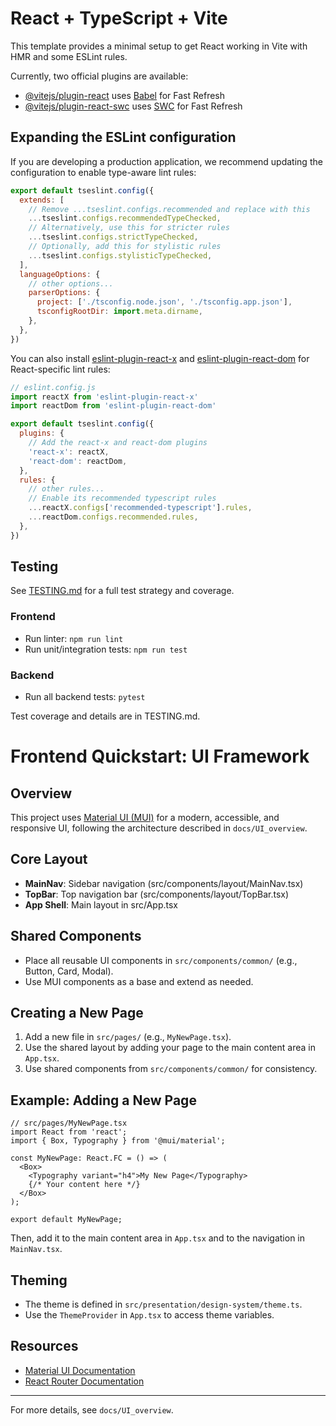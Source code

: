 # React + TypeScript + Vite

This template provides a minimal setup to get React working in Vite with HMR and some ESLint rules.

Currently, two official plugins are available:

- [@vitejs/plugin-react](https://github.com/vitejs/vite-plugin-react/blob/main/packages/plugin-react) uses [Babel](https://babeljs.io/) for Fast Refresh
- [@vitejs/plugin-react-swc](https://github.com/vitejs/vite-plugin-react/blob/main/packages/plugin-react-swc) uses [SWC](https://swc.rs/) for Fast Refresh

## Expanding the ESLint configuration

If you are developing a production application, we recommend updating the configuration to enable type-aware lint rules:

```js
export default tseslint.config({
  extends: [
    // Remove ...tseslint.configs.recommended and replace with this
    ...tseslint.configs.recommendedTypeChecked,
    // Alternatively, use this for stricter rules
    ...tseslint.configs.strictTypeChecked,
    // Optionally, add this for stylistic rules
    ...tseslint.configs.stylisticTypeChecked,
  ],
  languageOptions: {
    // other options...
    parserOptions: {
      project: ['./tsconfig.node.json', './tsconfig.app.json'],
      tsconfigRootDir: import.meta.dirname,
    },
  },
})
```

You can also install [eslint-plugin-react-x](https://github.com/Rel1cx/eslint-react/tree/main/packages/plugins/eslint-plugin-react-x) and [eslint-plugin-react-dom](https://github.com/Rel1cx/eslint-react/tree/main/packages/plugins/eslint-plugin-react-dom) for React-specific lint rules:

```js
// eslint.config.js
import reactX from 'eslint-plugin-react-x'
import reactDom from 'eslint-plugin-react-dom'

export default tseslint.config({
  plugins: {
    // Add the react-x and react-dom plugins
    'react-x': reactX,
    'react-dom': reactDom,
  },
  rules: {
    // other rules...
    // Enable its recommended typescript rules
    ...reactX.configs['recommended-typescript'].rules,
    ...reactDom.configs.recommended.rules,
  },
})
```

## Testing

See [TESTING.md](./TESTING.md) for a full test strategy and coverage.

### Frontend
- Run linter: `npm run lint`
- Run unit/integration tests: `npm run test`

### Backend
- Run all backend tests: `pytest`

Test coverage and details are in TESTING.md.

# Frontend Quickstart: UI Framework

## Overview
This project uses [Material UI (MUI)](https://mui.com/) for a modern, accessible, and responsive UI, following the architecture described in `docs/UI_overview`.

## Core Layout
- **MainNav**: Sidebar navigation (src/components/layout/MainNav.tsx)
- **TopBar**: Top navigation bar (src/components/layout/TopBar.tsx)
- **App Shell**: Main layout in src/App.tsx

## Shared Components
- Place all reusable UI components in `src/components/common/` (e.g., Button, Card, Modal).
- Use MUI components as a base and extend as needed.

## Creating a New Page
1. Add a new file in `src/pages/` (e.g., `MyNewPage.tsx`).
2. Use the shared layout by adding your page to the main content area in `App.tsx`.
3. Use shared components from `src/components/common/` for consistency.

## Example: Adding a New Page
```tsx
// src/pages/MyNewPage.tsx
import React from 'react';
import { Box, Typography } from '@mui/material';

const MyNewPage: React.FC = () => (
  <Box>
    <Typography variant="h4">My New Page</Typography>
    {/* Your content here */}
  </Box>
);

export default MyNewPage;
```

Then, add it to the main content area in `App.tsx` and to the navigation in `MainNav.tsx`.

## Theming
- The theme is defined in `src/presentation/design-system/theme.ts`.
- Use the `ThemeProvider` in `App.tsx` to access theme variables.

## Resources
- [Material UI Documentation](https://mui.com/)
- [React Router Documentation](https://reactrouter.com/)

---
For more details, see `docs/UI_overview`.
